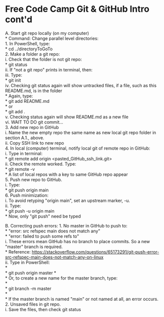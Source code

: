 # Free Code Camp Git & GitHub Intro cont'd

A. Start git repo locally (on my computer)  
    * Command:  Change parallel level directories:  
    1. In PowerShell, type:  
        * cd ../directoryToGoTo  
    2. Make a folder a git repo:  
        i. Check that the folder is not git repo:  
        * git status  
       ii. If "not a git repo" prints in terminal, then:  
       iii. Type:  
        * git init  
        iv. Checking git status again will show untracked files, if a file, such as this README.md, is in the folder  
        * Again, type:  
        * git add README.md  
        * or  
        * git add .  
        v. Checking status again will show README.md as a new file  
        vi.  WAIT TO DO git commit...  
    3. Add new repo in GitHub  
        i. Name the new empty repo the same name as new local git repo folder in section A.1., above.  
        ii. Copy SSH link to new repo  
    4. In local (computer) terminal, notify local git of remote repo in GitHub:  
        i. Type in terminal:  
        * git remote add origin <pasted_GitHub_ssh_link.git>   
        ii. Check the remote worked.  Type:  
        * git remote -v  
        * A list of local repos with a key to same GitHub repo appear  
    5. Push new repo to GitHub.  
        i. Type:  
        * git push origin main  
    6. Push minimization:  
        i. To avoid retyping "origin main", set an upstream marker, -u.  
        ii. Type:  
        * git push -u origin main  
        * Now, only "git push" need be typed  

B. Correcting push errors: 
    1. No master in GitHub to push to:  
       * "error: src refspec main does not match any"    
       * "error: failed to push some refs to"  
       i. These errors mean GitHub has no branch to place commits.  So a new "master" branch is required.  
       *  Reference: https://stackoverflow.com/questions/65173291/git-push-error-src-refspec-main-does-not-match-any-on-linux  
       ii. Type in PowerShell:  
       *  
       * git push origin master
       *  
       * Or, to create a new name for the master branch, type:  
       *  
       *  git branch -m master <yourBranchNameBUTNOTmain>  
       *    
       * If the master branch is named "main" or not named at all, an error occurs.  
    2. Unsaved files in git repo.  
        i. Save the files, then check git status

       
        
